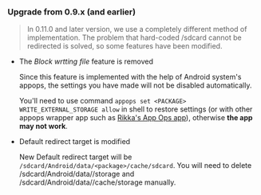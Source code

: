 ### Upgrade from 0.9.x (and earlier)

> In 0.11.0 and later version, we use a completely different method of implementation. The problem that hard-coded /sdcard cannot be redirected is solved, so some features have been modified.

* The _Block wrtting file_ feature is removed
 
  Since this feature is implemented with the help of Android system's appops, the settings you have made will not be disabled automatically.

  You'll need to use command `appops set <PACKAGE> WRITE_EXTERNAL_STORAGE allow` in shell to restore settings (or with other appops wrapper app such as [Rikka's App Ops app](https://play.google.com/store/apps/details?id=rikka.appops)), otherwise **the app may not work**.

* Default redirect target is modified

  New Default redirect target will be `/sdcard/Android/data/<package>/cache/sdcard`. You will need to delete /sdcard/Android/data/<package>/storage and /sdcard/Android/data/<package>/cache/storage manually.